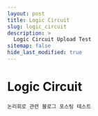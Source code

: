 ```yaml
---
layout: post
title: Logic Circuit
slug: logic_circuit
description: >
  Logic Circuit Upload Test
sitemap: false
hide_last_modified: true
---
```


# Logic Circuit

`논리회로 관련 블로그 포스팅 테스트`

